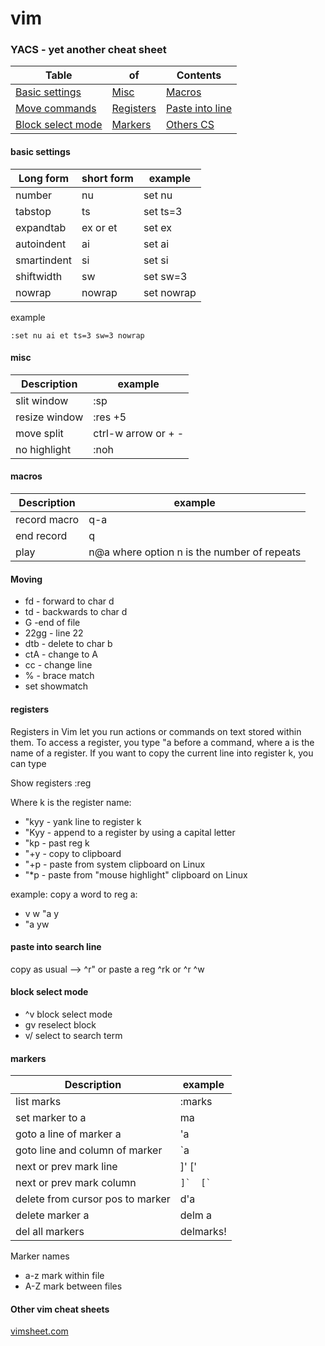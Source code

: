 # vim 
### YACS - yet another cheat sheet

Table|of|Contents
--------- | ---------- | -------
[Basic settings](#basic-settings)|[Misc](#misc)|[Macros](#macros)
[Move commands](#moving)|[Registers](#registers)|[Paste into line](#paste-into-search-line)
[Block select mode](#block-select-mode)|[Markers](#markers)|[Others CS](#Other-vim-cheat-sheets)|


#### basic settings

Long form | short form | example
--------- | ---------- | -------
number|nu|set nu
tabstop|ts|set ts=3
expandtab|ex or et|set ex
autoindent|ai|set ai
smartindent|si|set si
shiftwidth|sw|set sw=3
nowrap|nowrap|set nowrap

example
```
:set nu ai et ts=3 sw=3 nowrap
```

#### misc

Description | example
----------- | -------
slit window|:sp
resize window|:res +5
move split|ctrl-w arrow or + -
no highlight|:noh

#### macros

Description | example
----------- | -------
record macro|q-a
end record|q
play|n@a  where option n is the number of repeats


#### Moving

- fd - forward to char d
- td - backwards to char d
- G -end of file
- 22gg - line 22
- dtb - delete to char b
- ctA - change to A
- cc - change line
- % - brace match
- set showmatch

#### registers
Registers in Vim let you run actions or commands on text stored within them. To access a register, you type "a before a command, where a is the name of a register. If you want to copy the current line into register k, you can type

Show registers
:reg

Where k is the register name:
- "kyy  - yank line to register k
- "Kyy  - append to a register by using a capital letter
- "kp - past reg k
- "+y - copy to clipboard
- "+p - paste from system clipboard on Linux
- "*p - paste from "mouse highlight" clipboard on Linux

example: copy a word to reg a:
- v w "a y
- "a yw

#### paste into search line
copy as usual -->
^r"
or paste a reg ^rk
or ^r ^w

#### block select mode
- ^v  block select mode
- gv  reselect block
- v/   select to search term


#### markers
Description | example
----------- | -------
list marks|:marks
set marker to a|ma
goto a line of marker a|'a      
goto line and column of marker|`a      
next or prev mark line|]'  ['   
next or prev mark column|```]`  [` ```
delete from cursor pos to marker|d'a    
delete marker a|delm a
del all markers|delmarks! 

Marker names
- a-z mark within file
- A-Z mark between files


#### Other vim cheat sheets

[vimsheet.com](http://vimsheet.com/ "vimsheet" )

